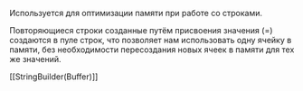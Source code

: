 Используется для оптимизации памяти при работе со строками.

Повторяющиеся строки созданные путём присвоения значения (=) создаются в пуле строк, что позволяет нам использовать одну ячейку в памяти, без необходимости пересоздания новых ячеек в памяти для тех же значений.

[[StringBuilder(Buffer)]]